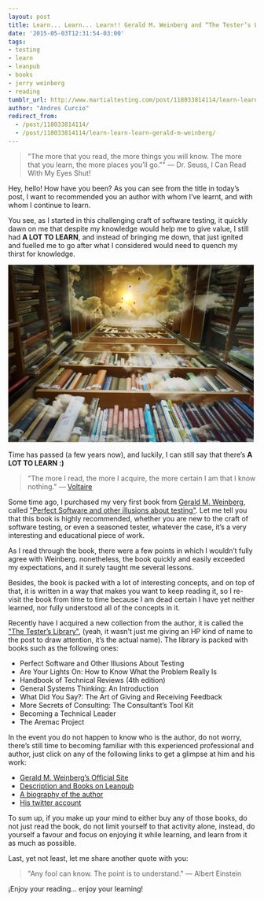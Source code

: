 ```yaml
---
layout: post
title: Learn... Learn... Learn!! Gerald M. Weinberg and “The Tester’s Library”
date: '2015-05-03T12:31:54-03:00'
tags:
- testing
- learn
- leanpub
- books
- jerry weinberg
- reading
tumblr_url: http://www.martialtesting.com/post/118033814114/learn-learn-learn-gerald-m-weinberg
author: "Andres Curcio"
redirect_from:
  - /post/118033814114/
  - /post/118033814114/learn-learn-learn-gerald-m-weinberg/
---
```


>"The more that you read, the more things you will know. The more that you learn, the more places you’ll go."" ― Dr. Seuss, I Can Read With My Eyes Shut!

Hey, hello! How have you been? As you can see from the title in today’s post, I want to recommended you an author with whom I’ve learnt, and with whom I continue to learn.

You see, as I started in this challenging craft of software testing, it quickly dawn on me that despite my knowledge would help me to give value, I still had **A LOT TO LEARN**, and instead of bringing me down, that just ignited and fuelled me to go after what I considered would need to quench my thirst for knowledge.

![Learn](/assets/media/learn.jpg)

Time has passed (a few years now), and luckily, I can still say that there’s **A LOT TO LEARN :)**

>"The more I read, the more I acquire, the more certain I am that I know nothing."
― [Voltaire](http://www.goodreads.com/author/show/5754446.Voltaire)

Some time ago, I purchased my very first book from [Gerald M. Weinberg](https://en.wikipedia.org/wiki/Gerald_Weinberg), called ["Perfect Software and other illusions about testing"](https://leanpub.com/perfectsoftware). Let me tell you that this book is highly recommended, whether you are new to the craft of software testing, or even a seasoned tester, whatever the case, it’s a very interesting and educational piece of work.

As I read through the book, there were a few points in which I wouldn’t fully agree with Weinberg. nonetheless, the book quickly and easily exceeded my expectations, and it surely taught me several lessons.

Besides, the book is packed with a lot of interesting concepts, and on top of that, it is written in a way that makes you want to keep reading it, so I re-visit the book from time to time because I am dead certain I have yet neither learned, nor fully understood all of the concepts in it.

Recently have I acquired a new collection from the author, it is called the ["The Tester’s Library"](https://leanpub.com/b/thetesterslibrary/), (yeah, it wasn't just me giving an HP kind of name to the post to draw attention, it’s the actual name). The library is packed with books such as the following ones:

- Perfect Software and Other Illusions About Testing
- Are Your Lights On: How to Know What the Problem Really Is
- Handbook of Technical Reviews (4th edition)
- General Systems Thinking: An Introduction
- What Did You Say?: The Art of Giving and Receiving Feedback
- More Secrets of Consulting: The Consultant’s Tool Kit
- Becoming a Technical Leader
- The Aremac Project

In the event you do not happen to know who is the author, do not worry, there’s still time to becoming familiar with this experienced professional and author, just click on any of the following links to get a glimpse at him and his work:

- [Gerald M. Weinberg’s Official Site](http://www.geraldmweinberg.com/Site/Home.html)
- [Description and Books on Leanpub](https://leanpub.com/u/jerryweinberg)
- [A biography of the author](http://www.smashwords.com/profile/view/JerryWeinberg)
- [His twitter account](https://twitter.com/jerryweinberg)

To sum up, if you make up your mind to either buy any of those books, do not just read the book, do not limit yourself to that activity alone, instead, do yourself a favour and focus on enjoying it while learning, and learn from it as much as possible.

Last, yet not least, let me share another quote with you:

>"Any fool can know. The point is to understand."
― Albert Einstein

¡Enjoy your reading… enjoy your learning!
